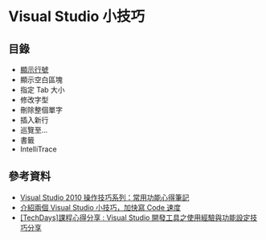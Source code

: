 Visual Studio 小技巧
====

目錄
----
+ [顯示行號](display_line_numbers.org)
+ 顯示空白區塊
+ 指定 Tab 大小
+ 修改字型
+ 刪除整個單字
+ 插入新行
+ 巡覽至...
+ 書籤
+ IntelliTrace

參考資料
---
+ [Visual Studio 2010 操作技巧系列：常用功能心得筆記](http://blog.miniasp.com/post/2011/03/29/Visual-Studio-2010-Tips-Part-01.aspx)
+ [介紹兩個 Visual Studio 小技巧，加快寫 Code 速度](http://demo.tc/Post/540)
+ [[TechDays]課程心得分享 : Visual Studio 開發工具之使用經驗與功能設定技巧分享](http://www.dotblogs.com.tw/chou/archive/2009/10/14/11053.aspx)

